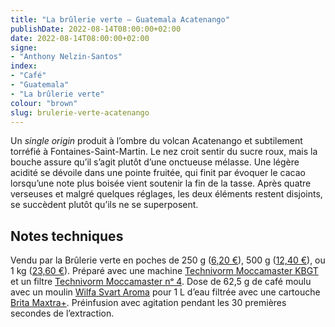 ```yaml
---
title: "La brûlerie verte — Guatemala Acatenango"
publishDate: 2022-08-14T08:00:00+02:00
date: 2022-08-14T08:00:00+02:00
signe:
- "Anthony Nelzin-Santos"
index:
- "Café"
- "Guatemala"
- "La brûlerie verte"
colour: "brown"
slug: brulerie-verte-acatenango
---
```


Un *single origin* produit à l’ombre du volcan Acatenango et subtilement torréfié à Fontaines-Saint-Martin. Le nez croit sentir du sucre roux, mais la bouche assure qu’il s’agit plutôt d’une onctueuse mélasse. Une légère acidité se dévoile dans une pointe fruitée, qui finit par évoquer le cacao lorsqu’une note plus boisée vient soutenir la fin de la tasse. Après quatre verseuses et malgré quelques réglages, les deux éléments restent disjoints, se succèdent plutôt qu’ils ne se superposent.

## Notes techniques

Vendu par la Brûlerie verte en poches de 250 g ([6,20 €](https://labrulerieverte.fr/produit/guatemala/ "GUATEMALA – Acatenango – la brûlerie verte – Torréfacteur -Cafés – Thés – Lyon – Fontaines-sur-Saône")), 500 g ([12,40 €](https://labrulerieverte.fr/produit/guatemala/ "GUATEMALA – Acatenango – la brûlerie verte – Torréfacteur -Cafés – Thés – Lyon – Fontaines-sur-Saône")), ou 1 kg ([23,60 €](https://labrulerieverte.fr/produit/guatemala/ "GUATEMALA – Acatenango – la brûlerie verte – Torréfacteur -Cafés – Thés – Lyon – Fontaines-sur-Saône")). Préparé avec une machine [Technivorm Moccamaster KBGT](https://amzn.to/3oKQ0KJ) et un filtre [Technivorm Moccamaster nᵒ 4](https://amzn.to/3mamexu). Dose de 62,5 g de café moulu avec un moulin [Wilfa Svart Aroma](https://amzn.to/38zVkdx) pour 1 L d’eau filtrée avec une cartouche [Brita Maxtra+](https://amzn.to/2WariXS). Préinfusion avec agitation pendant les 30 premières secondes de l’extraction.